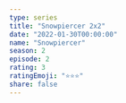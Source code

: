 ```yaml
---
type: series
title: "Snowpiercer 2x2"
date: "2022-01-30T00:00:00"
name: "Snowpiercer"
season: 2
episode: 2
rating: 3
ratingEmoji: "⭐️⭐️⭐️"
share: false
---
```

